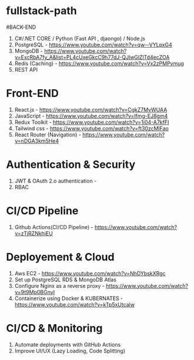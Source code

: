# fullstack-path

#BACK-END
1. C#/.NET CORE / Python (Fast API , djaongo) / Node.js
2. PostgreSQL - https://www.youtube.com/watch?v=qw--VYLpxG4
3. MongoDB - https://www.youtube.com/watch?v=ExcRbA7fy_A&list=PL4cUxeGkcC9h77dJ-QJlwGlZlTd4ecZOA
4. Redis (Caching) - https://www.youtube.com/watch?v=Vx2zPMPvmug
5. REST API 

   
# Front-END

1. React.js - https://www.youtube.com/watch?v=CgkZ7MvWUAA
2. JavaScript - https://www.youtube.com/watch?v=lfmg-EJ8gm4
3. Redux Toolkit - https://www.youtube.com/watch?v=1i04-A7kfFI
4. Tailwind css - https://www.youtube.com/watch?v=ft30zcMlFao
5. React Router (Navigation) - https://www.youtube.com/watch?v=nDGA3km5He4

# Authentication & Security 

1. JWT & OAuth 2.o authentication - 
2. RBAC

# CI/CD Pipeline

1. Github Actions(CI/CD Pipeline) - https://www.youtube.com/watch?v=zTjRZNkhiEU

# Deployement & Cloud 

1. Aws EC2 - https://www.youtube.com/watch?v=NhDYbskXRgc
2. Set up PostgreSQL RDS & MongoDB Atlas
3. Configure Nginx as a reverse proxy - https://www.youtube.com/watch?v=9t9Mp0BGnyI 
4. Containerize using Docker & KUBERNATES - https://www.youtube.com/watch?v=kTp5xUtcalw

# CI/CD & Monitoring

1. Automate deployments with GitHub Actions
2. Improve UI/UX (Lazy Loading, Code Splitting)
   
